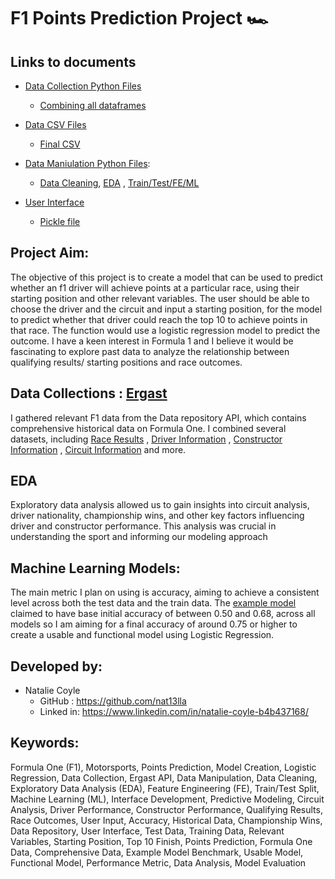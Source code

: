 # F1 Points Prediction Project 🏎️ 

## Links to documents
* [Data Collection Python Files](https://github.com/nat13lla/Capstone/tree/main/datacollection)
  * [Combining all dataframes](https://github.com/nat13lla/Capstone/blob/main/datacollection/Capstone_combining_dataframes.ipynb)

* [Data CSV Files](https://github.com/nat13lla/Capstone/tree/main/data_files)
  * [Final CSV](https://github.com/nat13lla/Capstone/blob/main/data_files/ordered_data.csv)

* [Data Maniulation Python Files](https://github.com/nat13lla/Capstone/tree/main/datamanipulation): 
  * [Data Cleaning](https://github.com/nat13lla/Capstone/blob/main/datamanipulation/Data_Cleaning.ipynb), [EDA](https://github.com/nat13lla/Capstone/blob/main/datamanipulation/EDA.ipynb) , [Train/Test/FE/ML](https://github.com/nat13lla/Capstone/blob/main/datamanipulation/TT_FE_ML.ipynb)

* [User Interface](https://github.com/nat13lla/Capstone/blob/main/Userinterface/Interface.ipynb)
  * [Pickle file](https://github.com/nat13lla/Capstone/blob/main/Userinterface/logregmodel.sav)


## Project Aim:
The objective of this project is to create a model that can be used to predict whether an f1 driver will achieve points at a particular race, using their starting position and other relevant variables. The user should be able to choose the driver and the circuit and input a starting position, for the model to predict whether that driver could reach the top 10 to achieve points in that race. The function would use a logistic regression model to predict the outcome. I have a keen interest in Formula 1 and I believe it would be fascinating to explore past data to analyze the relationship between qualifying results/ starting positions and race outcomes.


## Data Collections : [Ergast](http://ergast.com/mrd/)
I gathered relevant F1 data from the Data repository API, which contains comprehensive historical data on Formula One. I combined several datasets, including [Race Results](http://ergast.com/mrd/methods/results/) , [Driver Information](http://ergast.com/mrd/methods/drivers/) , [Constructor Information](http://ergast.com/mrd/methods/constructors/) , [Circuit Information](http://ergast.com/mrd/methods/circuits/) and more.



## EDA
Exploratory data analysis allowed us to gain insights into circuit analysis, driver nationality, championship wins, and other key factors influencing driver and constructor performance. This analysis was crucial in understanding the sport and informing our modeling approach


## Machine Learning Models:
The main metric I plan on using is accuracy, aiming to achieve a consistent level across both the test data and the train data. The [example model]( https://f1-predictor.gjd.one/) claimed to have base initial accuracy of between 0.50 and 0.68, across all models so I am aiming for a final accuracy of around 0.75 or higher to create a usable and functional model using Logistic Regression.


## Developed by:
- Natalie Coyle
  - GitHub : https://github.com/nat13lla
  - Linked in: https://www.linkedin.com/in/natalie-coyle-b4b437168/

## Keywords:
Formula One (F1), Motorsports, Points Prediction, Model Creation, Logistic Regression, Data Collection, Ergast API, Data Manipulation, Data Cleaning, Exploratory Data Analysis (EDA), Feature Engineering (FE), Train/Test Split, Machine Learning (ML), Interface Development, Predictive Modeling, Circuit Analysis, Driver Performance, Constructor Performance, Qualifying Results, Race Outcomes, User Input, Accuracy, Historical Data, Championship Wins, Data Repository, User Interface, Test Data, Training Data, Relevant Variables, Starting Position, Top 10 Finish, Points Prediction, Formula One Data, Comprehensive Data, Example Model Benchmark, Usable Model, Functional Model, Performance Metric, Data Analysis, Model Evaluation
